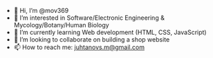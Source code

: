 - 👋 Hi, I’m @mov369
- 👀 I’m interested in Software/Electronic Engineering & Mycology/Botany/Human Biology
- 🌱 I’m currently learning Web development (HTML, CSS, JavaScript)
- 💞️ I’m looking to collaborate on building a shop website
- 📫 How to reach me: juhtanovs.m@gmail.com
